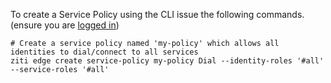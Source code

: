 To create a Service Policy using the CLI issue the following commands. (ensure you are [logged in](/docs/manage/cli-basics))

    # Create a service policy named 'my-policy' which allows all identities to dial/connect to all services 
    ziti edge create service-policy my-policy Dial --identity-roles '#all' --service-roles '#all'
